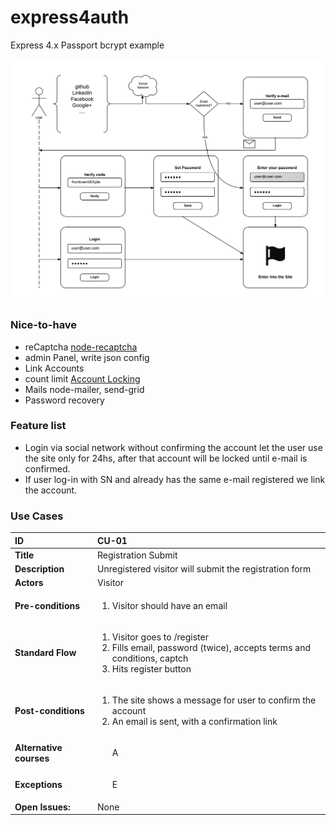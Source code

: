 express4auth
============

Express 4.x Passport bcrypt example

![Auth Flow](https://raw.githubusercontent.com/cortezcristian/express4auth/master/pics/auth-flow.png)


### Nice-to-have

- reCaptcha [node-recaptcha](https://github.com/mirhampt/node-recaptcha)
- admin Panel, write json config
- Link Accounts
- count limit [Account Locking](http://devsmash.com/blog/implementing-max-login-attempts-with-mongoose)
- Mails node-mailer, send-grid
- Password recovery

### Feature list
- Login via social network without confirming the account let the user use the site only for 24hs, after that account will be locked until e-mail is confirmed.
- If user log-in with SN and already has the same e-mail registered we link the account.

### Use Cases

<table>
<thead>
    <tr>
        <th align="left"><strong>ID</strong></th>
        <th align="left">CU-01</th>
    </tr>
</thead>
<tbody>
    <tr>
        <td align="left"><strong>Title</strong></td>
        <td align="left">Registration Submit</td>
    </tr>
    <tr>
        <td align="left"><strong>Description</strong></td>
        <td align="left">Unregistered visitor will submit the registration form</td>
    </tr>
    <tr>
        <td align="left"><strong>Actors</strong></td>
        <td align="left">Visitor</td>
    </tr>
    <tr>
        <td align="left"><strong>Pre-conditions</strong></td>
        <td align="left"><ol class="task-list"><li>Visitor should have an email</li></ol></td>
    </tr>
    <tr>
        <td align="left"><strong>Standard Flow</strong></td>
        <td align="left">
            <ol class="task-list">
                <li>Visitor goes to /register</li>
                <li>Fills email, password (twice), accepts terms and conditions, captch</li>
                <li>Hits register button</li>
            </ol>
        </td>
    </tr>
    <tr>
        <td align="left"><strong>Post-conditions</strong></td>
        <td align="left">
            <ol class="task-list">
                <li>The site shows a message for user to confirm the account</li>
                <li>An email is sent, with a confirmation link</li>
            </ol>
        </td>
    </tr>
    <tr>
        <td align="left"><strong>Alternative courses</strong></td>
        <td align="left">
            <ul class="task-list">
                <li>A</li>
            </ul>
        </td>
    </tr>
    <tr>
        <td align="left"><strong>Exceptions</strong></td>
        <td align="left">
            <ul class="task-list">
                <li>E</li>
            </ul>
        </td>
    </tr>
    <tr>
        <td align="left"><strong>Open Issues:</strong></td>
        <td align="left">None</td>
    </tr>
</tbody>
</table>


